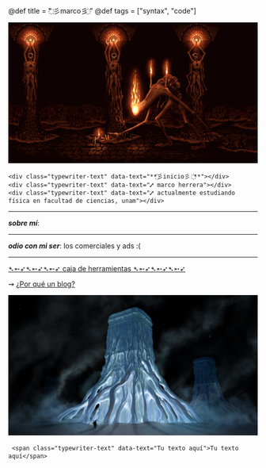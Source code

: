 @def title = " ҉彡marco彡 ҉"
@def tags = ["syntax", "code"]




![ini](/assets/klimt.jpg)


~~~
<div class="typewriter-text" data-text="**҉彡inicio彡 ҉**"></div>
<div class="typewriter-text" data-text="⑇ marco herrera"></div>
<div class="typewriter-text" data-text="⑇ actualmente estudiando física en facultad de ciencias, unam"></div>
~~~




---
**_sobre mí_**: 

---
_**odio con mi ser**_: los comerciales y ads :(


---
 
[➴➵➶➴➵➶➴➵➶ caja de herramientas ➴➵➶➴➵➶➴➵➶](/Otro/caja/)

⇝ [¿Por qué un blog?](/Otro/pblog/)

![fin](/assets/2.jpg)


~~~
 <span class="typewriter-text" data-text="Tu texto aquí">Tu texto aquí</span>
~~~